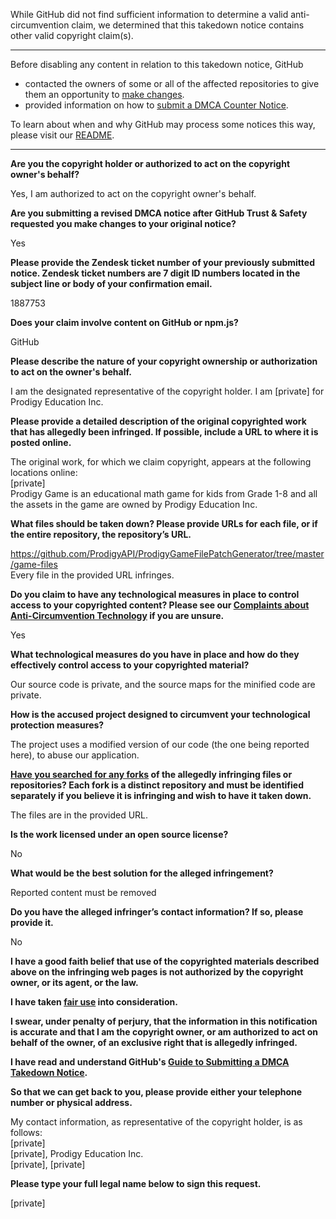 While GitHub did not find sufficient information to determine a valid anti-circumvention claim, we determined that this takedown notice contains other valid copyright claim(s).

---

Before disabling any content in relation to this takedown notice, GitHub
- contacted the owners of some or all of the affected repositories to give them an opportunity to [make changes](https://docs.github.com/en/github/site-policy/dmca-takedown-policy#a-how-does-this-actually-work).
- provided information on how to [submit a DMCA Counter Notice](https://docs.github.com/en/articles/guide-to-submitting-a-dmca-counter-notice).

To learn about when and why GitHub may process some notices this way, please visit our [README](https://github.com/github/dmca/blob/master/README.md#anatomy-of-a-takedown-notice).

---

**Are you the copyright holder or authorized to act on the copyright owner's behalf?**

Yes, I am authorized to act on the copyright owner's behalf.

**Are you submitting a revised DMCA notice after GitHub Trust & Safety requested you make changes to your original notice?**

Yes

**Please provide the Zendesk ticket number of your previously submitted notice. Zendesk ticket numbers are 7 digit ID numbers located in the subject line or body of your confirmation email.**

1887753

**Does your claim involve content on GitHub or npm.js?**

GitHub

**Please describe the nature of your copyright ownership or authorization to act on the owner's behalf.**

I am the designated representative of the copyright holder. I am [private] for Prodigy Education Inc.

**Please provide a detailed description of the original copyrighted work that has allegedly been infringed. If possible, include a URL to where it is posted online.**

The original work, for which we claim copyright, appears at the following locations online:  
[private]  
Prodigy Game is an educational math game for kids from Grade 1-8 and all the assets in the game are owned by Prodigy Education Inc.

**What files should be taken down? Please provide URLs for each file, or if the entire repository, the repository’s URL.**

https://github.com/ProdigyAPI/ProdigyGameFilePatchGenerator/tree/master/game-files  
Every file in the provided URL infringes.

**Do you claim to have any technological measures in place to control access to your copyrighted content? Please see our <a href="https://docs.github.com/articles/guide-to-submitting-a-dmca-takedown-notice#complaints-about-anti-circumvention-technology">Complaints about Anti-Circumvention Technology</a> if you are unsure.**

Yes

**What technological measures do you have in place and how do they effectively control access to your copyrighted material?**

Our source code is private, and the source maps for the minified code are private.

**How is the accused project designed to circumvent your technological protection measures?**

The project uses a modified version of our code (the one being reported here), to abuse our application.

**<a href="https://docs.github.com/articles/dmca-takedown-policy#b-what-about-forks-or-whats-a-fork">Have you searched for any forks</a> of the allegedly infringing files or repositories? Each fork is a distinct repository and must be identified separately if you believe it is infringing and wish to have it taken down.**

The files are in the provided URL.

**Is the work licensed under an open source license?**

No

**What would be the best solution for the alleged infringement?**

Reported content must be removed

**Do you have the alleged infringer’s contact information? If so, please provide it.**

No

**I have a good faith belief that use of the copyrighted materials described above on the infringing web pages is not authorized by the copyright owner, or its agent, or the law.**

**I have taken <a href="https://www.lumendatabase.org/topics/22">fair use</a> into consideration.**

**I swear, under penalty of perjury, that the information in this notification is accurate and that I am the copyright owner, or am authorized to act on behalf of the owner, of an exclusive right that is allegedly infringed.**

**I have read and understand GitHub's <a href="https://docs.github.com/articles/guide-to-submitting-a-dmca-takedown-notice/">Guide to Submitting a DMCA Takedown Notice</a>.**

**So that we can get back to you, please provide either your telephone number or physical address.**

My contact information, as representative of the copyright holder, is as follows:  
[private]  
[private], Prodigy Education Inc.  
[private], [private]

**Please type your full legal name below to sign this request.**

[private]
